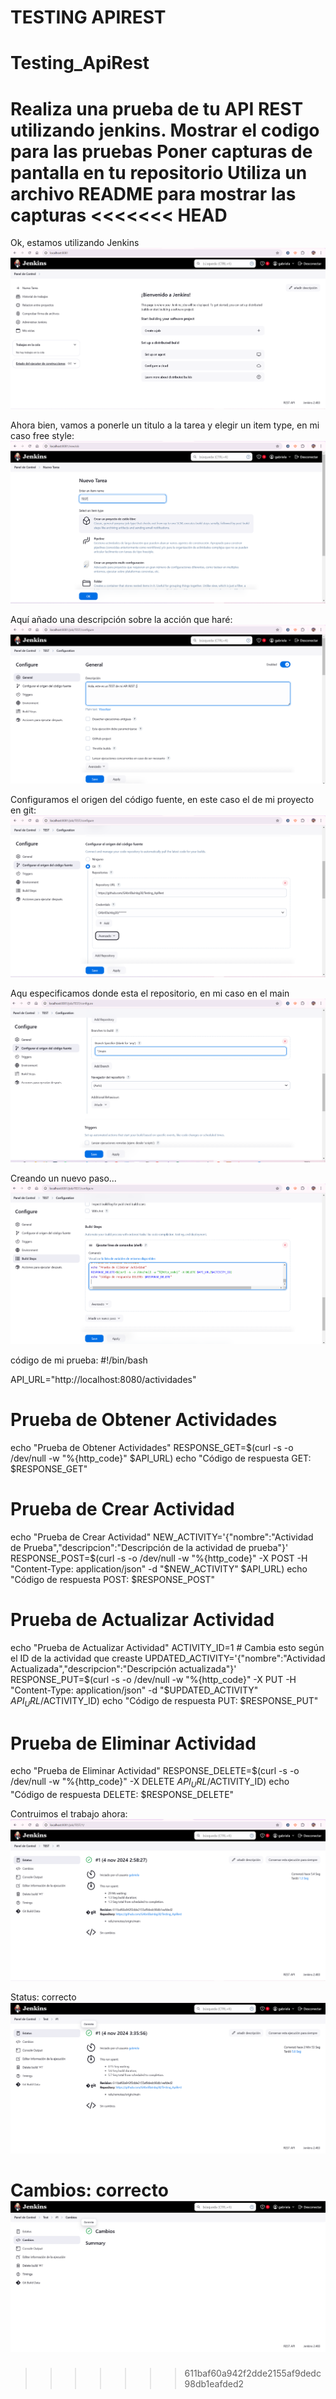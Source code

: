 TESTING APIREST
=======
# Testing_ApiRest
Realiza una prueba de tu API REST utilizando jenkins.
Mostrar el codigo para las pruebas
Poner capturas de pantalla en tu repositorio
Utiliza un archivo README para mostrar las capturas
<<<<<<< HEAD
========================================================================================
Ok, estamos utilizando Jenkins
![Panel donde vamos a crear el job](images/image.png)

Ahora bien, vamos a ponerle un titulo a la tarea y elegir un item type, en mi caso free style:
![tarea e item](images/image-1.png)

Aquí añado una descripción sobre la acción que haré:
![descripcion](images/image-2.png)

Configuramos el origen del código fuente, en este caso el de mi proyecto en git:
![codigofuente](images/image-3.png)

Aqu especificamos donde esta el repositorio, en mi caso en el main 
![especificarbranch](images/image-4.png)

Creando un nuevo paso...
![creacionpaso](images/image-5.png)

código de mi prueba:
#!/bin/bash

API_URL="http://localhost:8080/actividades"

# Prueba de Obtener Actividades
echo "Prueba de Obtener Actividades"
RESPONSE_GET=$(curl -s -o /dev/null -w "%{http_code}" $API_URL)
echo "Código de respuesta GET: $RESPONSE_GET"

# Prueba de Crear Actividad
echo "Prueba de Crear Actividad"
NEW_ACTIVITY='{"nombre":"Actividad de Prueba","descripcion":"Descripción de la actividad de prueba"}'
RESPONSE_POST=$(curl -s -o /dev/null -w "%{http_code}" -X POST -H "Content-Type: application/json" -d "$NEW_ACTIVITY" $API_URL)
echo "Código de respuesta POST: $RESPONSE_POST"

# Prueba de Actualizar Actividad
echo "Prueba de Actualizar Actividad"
ACTIVITY_ID=1  # Cambia esto según el ID de la actividad que creaste
UPDATED_ACTIVITY='{"nombre":"Actividad Actualizada","descripcion":"Descripción actualizada"}'
RESPONSE_PUT=$(curl -s -o /dev/null -w "%{http_code}" -X PUT -H "Content-Type: application/json" -d "$UPDATED_ACTIVITY" $API_URL/$ACTIVITY_ID)
echo "Código de respuesta PUT: $RESPONSE_PUT"

# Prueba de Eliminar Actividad
echo "Prueba de Eliminar Actividad"
RESPONSE_DELETE=$(curl -s -o /dev/null -w "%{http_code}" -X DELETE $API_URL/$ACTIVITY_ID)
echo "Código de respuesta DELETE: $RESPONSE_DELETE"

Contruimos el trabajo ahora:
![contruccion](images/image-6.png)

Status: correcto
![status](images/image-7.png)

Cambios: correcto
![cambios](images/image-8.png)
=======
>>>>>>> 611baf60a942f2dde2155af9dedc98db1eafded2
